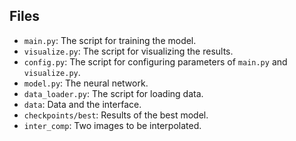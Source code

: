 ## Files
+ `main.py`: The script for training the model.
+ `visualize.py`: The script for visualizing the results.
+ `config.py`: The script for configuring parameters of `main.py` and `visualize.py`.
+ `model.py`: The neural network.
+ `data_loader.py`: The script for loading data.
+ `data`: Data and the interface.
+ `checkpoints/best`: Results of the best model.
+ `inter_comp`: Two images to be interpolated.
